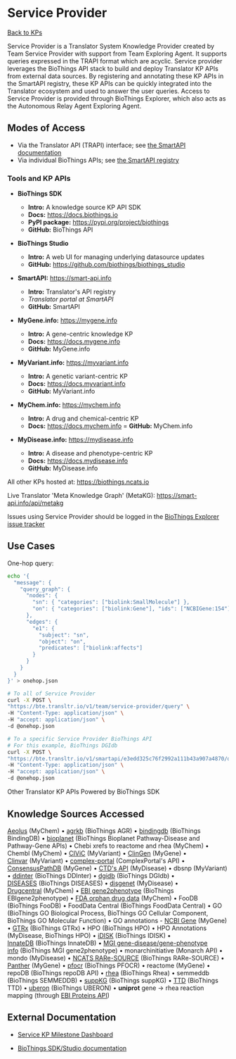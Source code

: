 # Service Provider

[Back to KPs](index.md)

Service Provider is a Translator System Knowledge Provider created by Team Service Provider with support from Team Exploring Agent. It supports queries expressed in the TRAPI format which are acyclic. Service provider leverages the BioThings API stack to build and deploy Translator KP APIs from external data sources. By registering and annotating these KP APIs in the SmartAPI registry, these KP APIs can be quickly integrated into the Translator ecosystem and used to answer the user queries. Access to Service Provider is provided through BioThings Explorer, which also acts as the Autonomous Relay Agent Exploring Agent.

## Modes of Access

- Via the Translator API (TRAPI) interface; see [the SmartAPI documentation](https://smart-api.info/ui/36f82f05705c317bac17ddae3a0ea2f0)
- Via individual BioThings APIs; see [the SmartAPI registry](https://smart-api.info/registry?tags=biothings)

### Tools and KP APIs

- **BioThings SDK**
  - **Intro:** A knowledge source KP API SDK
  - **Docs:** https://docs.biothings.io
  - **PyPI package:** https://pypi.org/project/biothings
  - **GitHub:** BioThings API

- **BioThings Studio**
  - **Intro:** A web UI for managing underlying datasource updates
  - **GitHub:** https://github.com/biothings/biothings_studio

- **SmartAPI:** https://smart-api.info
  - **Intro:** Translator's API registry
  - _Translator portal at SmartAPI_
  - **GitHub:** SmartAPI

- **MyGene.info:** https://mygene.info
  - **Intro:** A gene-centric knowledge KP
  - **Docs:** https://docs.mygene.info
  - **GitHub:** MyGene.info

- **MyVariant.info:** https://myvariant.info
  - **Intro:** A genetic variant-centric KP
  - **Docs:** https://docs.myvariant.info
  - **GitHub:** MyVariant.info

- **MyChem.info:** https://mychem.info
  - **Intro:** A drug and chemical-centric KP
  - **Docs:** https://docs.mychem.info
  = **GitHub:** MyChem.info

- **MyDisease.info:** https://mydisease.info
  - **Intro:** A disease and phenotype-centric KP
  - **Docs:** https://docs.mydisease.info
  - **GitHub:** MyDisease.info

All other KPs hosted at: https://biothings.ncats.io

Live Translator 'Meta Knowledge Graph' (MetaKG): https://smart-api.info/api/metakg

Issues using Service Provider should be logged in the [BioThings Explorer issue tracker](https://github.com/biothings/biothings_explorer)

## Use Cases

One-hop query:

```sh
echo '{
  "message": {
    "query_graph": {
      "nodes": {
        "sn": { "categories": ["biolink:SmallMolecule"] },
        "on": { "categories": ["biolink:Gene"], "ids": ["NCBIGene:154"] }
      },
      "edges": {
        "e1": {
          "subject": "sn",
          "object": "on",
          "predicates": ["biolink:affects"]
        }
      }
    }
  }
}' > onehop.json

# To all of Service Provider
curl -X POST \
"https://bte.transltr.io/v1/team/service-provider/query" \
-H "Content-Type: application/json" \
-H "accept: application/json" \
-d @onehop.json

# To a specific Service Provider BioThings API
# For this example, BioThings DGIdb
curl -X POST \
"https://bte.transltr.io/v1/smartapi/e3edd325c76f2992a111b43a907a4870/query" \
-H "Content-Type: application/json" \
-H "accept: application/json" \
-d @onehop.json
```

Other Translator KP APIs Powered by BioThings SDK

## Knowledge Sources Accessed

[Aeolus](https://www.nature.com/articles/sdata201626) (MyChem) • [agrkb](https://www.alliancegenome.org/downloads) (BioThings AGR) • [bindingdb](https://www.bindingdb.org/rwd/bind/index.jsp) (BioThings BindingDB) • [bioplanet](https://tripod.nih.gov/bioplanet/#) (BioThings Bioplanet Pathway-Disease and Pathway-Gene APIs) • Chebi xrefs to reactome and rhea (MyChem) • Chembl (MyChem) • [CIViC](https://civicdb.org/welcome) (MyVariant) • [ClinGen](https://www.clinicalgenome.org/) (MyGene) • [Clinvar](https://www.ncbi.nlm.nih.gov/clinvar/) (MyVariant) • [complex-portal](https://www.ebi.ac.uk/complexportal/home) (ComplexPortal's API) • [ConsensusPathDB](http://cpdb.molgen.mpg.de/) (MyGene) •  [CTD's API](https://ctdbase.org/help/linking.jsp#batchqueries) (MyDisease) • dbsnp (MyVariant) • [ddinter](http://ddinter.scbdd.com/) (BioThings DDInter) • [dgidb](https://dgidb.org/) (BioThings DGIdb) • [DISEASES](https://diseases.jensenlab.org/About) (BioThings DISEASES) • [disgenet](https://www.disgenet.org/) (MyDisease) • [Drugcentral](https://drugcentral.org/) (MyChem) • [EBI gene2phenotype](https://www.ebi.ac.uk/gene2phenotype/) (BioThings EBIgene2phenotype) • [FDA orphan drug data](https://www.accessdata.fda.gov/scripts/opdlisting/oopd/) (MyChem) • FooDB (BioThings FooDB) • FoodData Central (BioThings FoodData Central) • GO (BioThings GO Biological Process, BioThings GO Cellular Component, BioThings GO Molecular Function) • GO annotations - [NCBI Gene](https://www.ncbi.nlm.nih.gov/gene) (MyGene) • [GTRx](https://gtrx.rbsapp.net/about.html) (BioThings GTRx) • HPO (BioThings HPO) • HPO Annotations (MyDisease, BioThings HPO) • [iDISK](https://pubmed.ncbi.nlm.nih.gov/32068839/) (BioThings IDISK) • [InnateDB](https://www.innatedb.com/) (BioThings InnateDB) • [MGI gene-disease/gene-phenotype info](https://www.informatics.jax.org/humanDisease.shtml) (BioThings MGI gene2phenotype) • monarchinitiative (Monarch API) • mondo (MyDisease) • [NCATS RARe-SOURCE](https://raresource.nih.gov/) (BioThings RARe-SOURCE) • [Panther](https://pantherdb.org/) (MyGene) • [pfocr](https://pfocr.wikipathways.org/) (BioThings PFOCR) • reactome (MyGene) • repoDB (BioThings repoDB API) • [rhea](https://www.rhea-db.org/) (BioThings Rhea) • semmeddb (BioThings SEMMEDDB) • [suppKG](https://doi.org/10.1016/j.jbi.2022.104120) (BioThings suppKG) • [TTD](https://db.idrblab.net/ttd/) (BioThings TTD) • [uberon](https://obophenotype.github.io/uberon/about/) (BioThings UBERON) • **uniprot** gene -> rhea reaction mapping (through [EBI Proteins API](https://www.ebi.ac.uk/proteins/api/doc/))

## External Documentation

- [Service KP Milestone Dashboard](https://github.com/orgs/biothings/projects/5)

- [BioThings SDK/Studio documentation](https://docs.biothings.io/en/latest/tutorial/studio.html)
